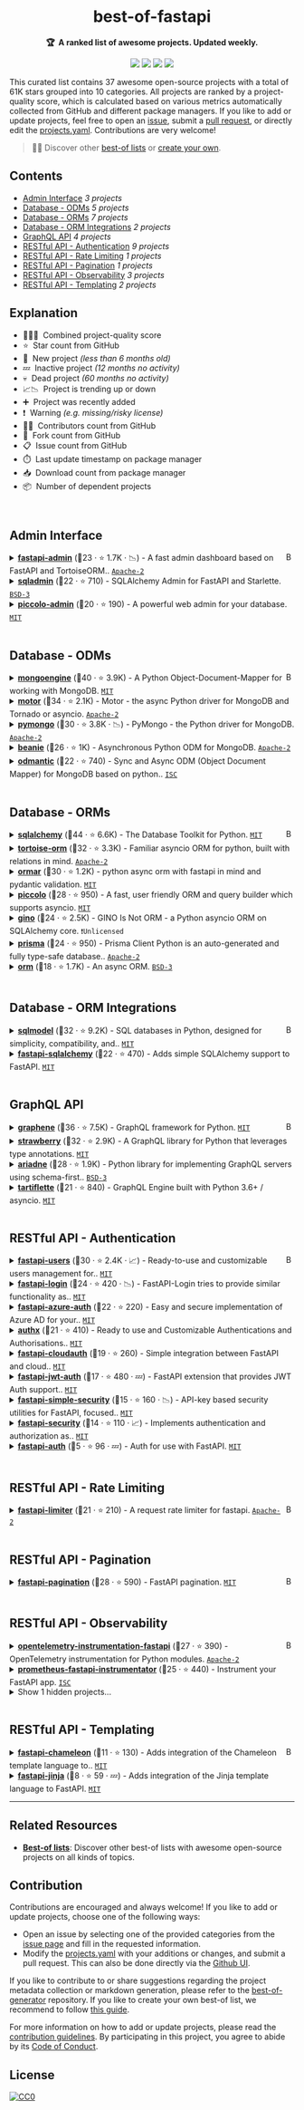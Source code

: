 <!-- markdownlint-disable -->
<h1 align="center">
    best-of-fastapi
    <br>
</h1>

<p align="center">
    <strong>🏆&nbsp; A ranked list of awesome projects. Updated weekly.</strong>
</p>

<p align="center">
    <a href="https://best-of.org" title="Best-of Badge"><img src="http://bit.ly/3o3EHNN"></a>
    <a href="#Contents" title="Project Count"><img src="https://img.shields.io/badge/projects-37-blue.svg?color=5ac4bf"></a>
    <a href="#Contribution" title="Contributions are welcome"><img src="https://img.shields.io/badge/contributions-welcome-green.svg"></a>
    <a href="https://github.com/fkromer/best-of-fastapi/releases" title="Best-of Updates"><img src="https://img.shields.io/github/release-date/fkromer/best-of-fastapi?color=green&label=updated"></a>
</p>

This curated list contains 37 awesome open-source projects with a total of 61K stars grouped into 10 categories. All projects are ranked by a project-quality score, which is calculated based on various metrics automatically collected from GitHub and different package managers. If you like to add or update projects, feel free to open an [issue](https://github.com/fkromer/best-of-fastapi/issues/new/choose), submit a [pull request](https://github.com/fkromer/best-of-fastapi/pulls), or directly edit the [projects.yaml](https://github.com/fkromer/best-of-fastapi/edit/main/projects.yaml). Contributions are very welcome!

> 🧙‍♂️  Discover other [best-of lists](https://best-of.org) or [create your own](https://github.com/best-of-lists/best-of/blob/main/create-best-of-list.md).

## Contents

- [Admin Interface](#admin-interface) _3 projects_
- [Database - ODMs](#database---odms) _5 projects_
- [Database - ORMs](#database---orms) _7 projects_
- [Database - ORM Integrations](#database---orm-integrations) _2 projects_
- [GraphQL API](#graphql-api) _4 projects_
- [RESTful API - Authentication](#restful-api---authentication) _9 projects_
- [RESTful API - Rate Limiting](#restful-api---rate-limiting) _1 projects_
- [RESTful API - Pagination](#restful-api---pagination) _1 projects_
- [RESTful API - Observability](#restful-api---observability) _3 projects_
- [RESTful API - Templating](#restful-api---templating) _2 projects_

## Explanation
- 🥇🥈🥉&nbsp; Combined project-quality score
- ⭐️&nbsp; Star count from GitHub
- 🐣&nbsp; New project _(less than 6 months old)_
- 💤&nbsp; Inactive project _(12 months no activity)_
- 💀&nbsp; Dead project _(60 months no activity)_
- 📈📉&nbsp; Project is trending up or down
- ➕&nbsp; Project was recently added
- ❗️&nbsp; Warning _(e.g. missing/risky license)_
- 👨‍💻&nbsp; Contributors count from GitHub
- 🔀&nbsp; Fork count from GitHub
- 📋&nbsp; Issue count from GitHub
- ⏱️&nbsp; Last update timestamp on package manager
- 📥&nbsp; Download count from package manager
- 📦&nbsp; Number of dependent projects

<br>

## Admin Interface

<a href="#contents"><img align="right" width="15" height="15" src="https://git.io/JtehR" alt="Back to top"></a>

<details><summary><b><a href="https://github.com/fastapi-admin/fastapi-admin">fastapi-admin</a></b> (🥇23 ·  ⭐ 1.7K · 📉) - A fast admin dashboard based on FastAPI and TortoiseORM.. <code><a href="http://bit.ly/3nYMfla">Apache-2</a></code></summary>

- [GitHub](https://github.com/fastapi-admin/fastapi-admin) (👨‍💻 12 · 🔀 230 · 📦 79 · 📋 93 - 29% open · ⏱️ 09.01.2023):

	```
	git clone https://github.com/fastapi-admin/fastapi-admin
	```
- [PyPi](https://pypi.org/project/fastapi-admin) (📥 1.8K / month):
	```
	pip install fastapi-admin
	```
</details>
<details><summary><b><a href="https://github.com/aminalaee/sqladmin">sqladmin</a></b> (🥉22 ·  ⭐ 710) - SQLAlchemy Admin for FastAPI and Starlette. <code><a href="http://bit.ly/3aKzpTv">BSD-3</a></code></summary>

- [GitHub](https://github.com/aminalaee/sqladmin) (👨‍💻 23 · 🔀 87 · 📋 110 - 17% open · ⏱️ 10.01.2023):

	```
	git clone https://github.com/aminalaee/sqladmin
	```
- [PyPi](https://pypi.org/project/sqladmin) (📥 11K / month):
	```
	pip install sqladmin
	```
</details>
<details><summary><b><a href="https://github.com/piccolo-orm/piccolo_admin">piccolo-admin</a></b> (🥉20 ·  ⭐ 190) - A powerful web admin for your database. <code><a href="http://bit.ly/34MBwT8">MIT</a></code></summary>

- [GitHub](https://github.com/piccolo-orm/piccolo_admin) (👨‍💻 16 · 🔀 30 · 📋 110 - 25% open · ⏱️ 08.01.2023):

	```
	git clone https://github.com/piccolo-orm/piccolo_admin
	```
- [PyPi](https://pypi.org/project/piccolo-admin) (📥 1.9K / month):
	```
	pip install piccolo-admin
	```
</details>
<br>

## Database - ODMs

<a href="#contents"><img align="right" width="15" height="15" src="https://git.io/JtehR" alt="Back to top"></a>

<details><summary><b><a href="https://github.com/MongoEngine/mongoengine">mongoengine</a></b> (🥇40 ·  ⭐ 3.9K) - A Python Object-Document-Mapper for working with MongoDB. <code><a href="http://bit.ly/34MBwT8">MIT</a></code></summary>

- [GitHub](https://github.com/MongoEngine/mongoengine) (👨‍💻 380 · 🔀 1.1K · 📦 19K · 📋 1.6K - 20% open · ⏱️ 09.01.2023):

	```
	git clone https://github.com/MongoEngine/mongoengine
	```
- [PyPi](https://pypi.org/project/mongoengine) (📥 840K / month):
	```
	pip install mongoengine
	```
</details>
<details><summary><b><a href="https://github.com/mongodb/motor">motor</a></b> (🥈34 ·  ⭐ 2.1K) - Motor - the async Python driver for MongoDB and Tornado or asyncio. <code><a href="http://bit.ly/3nYMfla">Apache-2</a></code></summary>

- [GitHub](https://github.com/mongodb/motor) (👨‍💻 41 · 🔀 180 · 📦 46K · ⏱️ 11.01.2023):

	```
	git clone https://github.com/mongodb/motor
	```
- [PyPi](https://pypi.org/project/motor) (📥 1.2M / month):
	```
	pip install motor
	```
</details>
<details><summary><b><a href="https://github.com/mongodb/mongo-python-driver">pymongo</a></b> (🥉30 ·  ⭐ 3.8K · 📉) - PyMongo - the Python driver for MongoDB. <code><a href="http://bit.ly/3nYMfla">Apache-2</a></code></summary>

- [GitHub](https://github.com/mongodb/mongo-python-driver) (👨‍💻 200 · 🔀 980 · ⏱️ 18.01.2023):

	```
	git clone https://github.com/mongodb/mongo-python-driver
	```
- [PyPi](https://pypi.org/project/pymongo) (📥 20M / month):
	```
	pip install pymongo
	```
</details>
<details><summary><b><a href="https://github.com/roman-right/beanie">beanie</a></b> (🥉26 ·  ⭐ 1K) - Asynchronous Python ODM for MongoDB. <code><a href="http://bit.ly/3nYMfla">Apache-2</a></code></summary>

- [GitHub](https://github.com/roman-right/beanie) (👨‍💻 37 · 🔀 98 · 📦 520 · 📋 200 - 44% open · ⏱️ 19.01.2023):

	```
	git clone https://github.com/roman-right/beanie
	```
- [PyPi](https://pypi.org/project/beanie) (📥 36K / month):
	```
	pip install beanie
	```
</details>
<details><summary><b><a href="https://github.com/art049/odmantic">odmantic</a></b> (🥉22 ·  ⭐ 740) - Sync and Async ODM (Object Document Mapper) for MongoDB based on python.. <code><a href="http://bit.ly/3hkKRql">ISC</a></code></summary>

- [GitHub](https://github.com/art049/odmantic) (👨‍💻 17 · 🔀 69 · 📋 120 - 32% open · ⏱️ 03.01.2023):

	```
	git clone https://github.com/art049/odmantic
	```
- [PyPi](https://pypi.org/project/odmantic) (📥 20K / month):
	```
	pip install odmantic
	```
</details>
<br>

## Database - ORMs

<a href="#contents"><img align="right" width="15" height="15" src="https://git.io/JtehR" alt="Back to top"></a>

<details><summary><b><a href="https://github.com/sqlalchemy/sqlalchemy">sqlalchemy</a></b> (🥇44 ·  ⭐ 6.6K) - The Database Toolkit for Python. <code><a href="http://bit.ly/34MBwT8">MIT</a></code></summary>

- [GitHub](https://github.com/sqlalchemy/sqlalchemy) (👨‍💻 590 · 🔀 1K · 📥 39K · 📦 490K · 📋 7K - 2% open · ⏱️ 19.01.2023):

	```
	git clone https://github.com/sqlalchemy/sqlalchemy
	```
- [PyPi](https://pypi.org/project/sqlalchemy) (📥 57M / month):
	```
	pip install sqlalchemy
	```
</details>
<details><summary><b><a href="https://github.com/tortoise/tortoise-orm">tortoise-orm</a></b> (🥈32 ·  ⭐ 3.3K) - Familiar asyncio ORM for python, built with relations in mind. <code><a href="http://bit.ly/3nYMfla">Apache-2</a></code></summary>

- [GitHub](https://github.com/tortoise/tortoise-orm) (👨‍💻 120 · 🔀 290 · 📥 9 · 📦 3.8K · 📋 840 - 45% open · ⏱️ 13.01.2023):

	```
	git clone https://github.com/tortoise/tortoise-orm
	```
- [PyPi](https://pypi.org/project/tortoise-orm) (📥 84K / month):
	```
	pip install tortoise-orm
	```
</details>
<details><summary><b><a href="https://github.com/collerek/ormar">ormar</a></b> (🥈30 ·  ⭐ 1.2K) - python async orm with fastapi in mind and pydantic validation. <code><a href="http://bit.ly/34MBwT8">MIT</a></code></summary>

- [GitHub](https://github.com/collerek/ormar) (👨‍💻 30 · 🔀 63 · 📦 510 · 📋 220 - 21% open · ⏱️ 02.01.2023):

	```
	git clone https://github.com/collerek/ormar
	```
- [PyPi](https://pypi.org/project/ormar) (📥 18K / month):
	```
	pip install ormar
	```
</details>
<details><summary><b><a href="https://github.com/piccolo-orm/piccolo">piccolo</a></b> (🥉28 ·  ⭐ 950) - A fast, user friendly ORM and query builder which supports asyncio. <code><a href="http://bit.ly/34MBwT8">MIT</a></code></summary>

- [GitHub](https://github.com/piccolo-orm/piccolo) (👨‍💻 37 · 🔀 65 · 📦 140 · 📋 270 - 26% open · ⏱️ 07.01.2023):

	```
	git clone https://github.com/piccolo-orm/piccolo
	```
- [PyPi](https://pypi.org/project/piccolo) (📥 11K / month):
	```
	pip install piccolo
	```
</details>
<details><summary><b><a href="https://github.com/python-gino/gino">gino</a></b> (🥉24 ·  ⭐ 2.5K) - GINO Is Not ORM - a Python asyncio ORM on SQLAlchemy core. <code>❗Unlicensed</code></summary>

- [GitHub](https://github.com/python-gino/gino) (👨‍💻 46 · 🔀 140 · 📦 1.4K · 📋 310 - 14% open · ⏱️ 12.02.2022):

	```
	git clone https://github.com/python-gino/gino
	```
- [PyPi](https://pypi.org/project/gino) (📥 18K / month):
	```
	pip install gino
	```
</details>
<details><summary><b><a href="https://github.com/RobertCraigie/prisma-client-py">prisma</a></b> (🥉24 ·  ⭐ 950) - Prisma Client Python is an auto-generated and fully type-safe database.. <code><a href="http://bit.ly/3nYMfla">Apache-2</a></code></summary>

- [GitHub](https://github.com/RobertCraigie/prisma-client-py) (👨‍💻 20 · 🔀 43 · 📦 120 · 📋 270 - 46% open · ⏱️ 19.01.2023):

	```
	git clone https://github.com/RobertCraigie/prisma-client-py
	```
- [PyPi](https://pypi.org/project/prisma) (📥 7.6K / month):
	```
	pip install prisma
	```
</details>
<details><summary><b><a href="https://github.com/encode/orm">orm</a></b> (🥉18 ·  ⭐ 1.7K) - An async ORM. <code><a href="http://bit.ly/3aKzpTv">BSD-3</a></code></summary>

- [GitHub](https://github.com/encode/orm) (👨‍💻 18 · 🔀 92 · 📋 79 - 20% open · ⏱️ 30.08.2022):

	```
	git clone https://github.com/encode/orm
	```
- [PyPi](https://pypi.org/project/orm) (📥 3.8K / month):
	```
	pip install orm
	```
</details>
<br>

## Database - ORM Integrations

<a href="#contents"><img align="right" width="15" height="15" src="https://git.io/JtehR" alt="Back to top"></a>

<details><summary><b><a href="https://github.com/tiangolo/sqlmodel">sqlmodel</a></b> (🥇32 ·  ⭐ 9.2K) - SQL databases in Python, designed for simplicity, compatibility, and.. <code><a href="http://bit.ly/34MBwT8">MIT</a></code></summary>

- [GitHub](https://github.com/tiangolo/sqlmodel) (👨‍💻 54 · 🔀 400 · 📦 2.6K · 📋 310 - 54% open · ⏱️ 16.12.2022):

	```
	git clone https://github.com/tiangolo/sqlmodel
	```
- [PyPi](https://pypi.org/project/sqlmodel) (📥 340K / month):
	```
	pip install sqlmodel
	```
</details>
<details><summary><b><a href="https://github.com/mfreeborn/fastapi-sqlalchemy">fastapi-sqlalchemy</a></b> (🥉22 ·  ⭐ 470) - Adds simple SQLAlchemy support to FastAPI. <code><a href="http://bit.ly/34MBwT8">MIT</a></code></summary>

- [GitHub](https://github.com/mfreeborn/fastapi-sqlalchemy) (👨‍💻 5 · 🔀 32 · 📦 900 · 📋 19 - 52% open · ⏱️ 25.09.2022):

	```
	git clone https://github.com/mfreeborn/fastapi-sqlalchemy
	```
- [PyPi](https://pypi.org/project/fastapi-sqlalchemy) (📥 49K / month):
	```
	pip install fastapi-sqlalchemy
	```
</details>
<br>

## GraphQL API

<a href="#contents"><img align="right" width="15" height="15" src="https://git.io/JtehR" alt="Back to top"></a>

<details><summary><b><a href="https://github.com/graphql-python/graphene">graphene</a></b> (🥇36 ·  ⭐ 7.5K) - GraphQL framework for Python. <code><a href="http://bit.ly/34MBwT8">MIT</a></code></summary>

- [GitHub](https://github.com/graphql-python/graphene) (👨‍💻 200 · 🔀 770 · 📦 15K · 📋 970 - 10% open · ⏱️ 25.12.2022):

	```
	git clone https://github.com/graphql-python/graphene
	```
- [PyPi](https://pypi.org/project/graphene) (📥 2M / month):
	```
	pip install graphene
	```
</details>
<details><summary><b><a href="https://github.com/strawberry-graphql/strawberry">strawberry</a></b> (🥈32 ·  ⭐ 2.9K) - A GraphQL library for Python that leverages type annotations. <code><a href="http://bit.ly/34MBwT8">MIT</a></code></summary>

- [GitHub](https://github.com/strawberry-graphql/strawberry) (👨‍💻 170 · 🔀 350 · 📥 420 · 📦 960 · 📋 640 - 38% open · ⏱️ 19.01.2023):

	```
	git clone https://github.com/strawberry-graphql/strawberry
	```
- [PyPi](https://pypi.org/project/strawberry) (📥 300 / month):
	```
	pip install strawberry
	```
</details>
<details><summary><b><a href="https://github.com/mirumee/ariadne">ariadne</a></b> (🥉28 ·  ⭐ 1.9K) - Python library for implementing GraphQL servers using schema-first.. <code><a href="http://bit.ly/3aKzpTv">BSD-3</a></code></summary>

- [GitHub](https://github.com/mirumee/ariadne) (👨‍💻 62 · 🔀 150 · 📋 260 - 12% open · ⏱️ 18.01.2023):

	```
	git clone https://github.com/mirumee/ariadne
	```
- [PyPi](https://pypi.org/project/ariadne) (📥 110K / month):
	```
	pip install ariadne
	```
</details>
<details><summary><b><a href="https://github.com/tartiflette/tartiflette">tartiflette</a></b> (🥉21 ·  ⭐ 840) - GraphQL Engine built with Python 3.6+ / asyncio. <code><a href="http://bit.ly/34MBwT8">MIT</a></code></summary>

- [GitHub](https://github.com/tartiflette/tartiflette) (👨‍💻 27 · 🔀 40 · 📋 140 - 6% open · ⏱️ 20.01.2022):

	```
	git clone https://github.com/tartiflette/tartiflette
	```
- [PyPi](https://pypi.org/project/tartiflette) (📥 2.3K / month):
	```
	pip install tartiflette
	```
</details>
<br>

## RESTful API - Authentication

<a href="#contents"><img align="right" width="15" height="15" src="https://git.io/JtehR" alt="Back to top"></a>

<details><summary><b><a href="https://github.com/fastapi-users/fastapi-users">fastapi-users</a></b> (🥇30 ·  ⭐ 2.4K · 📈) - Ready-to-use and customizable users management for.. <code><a href="http://bit.ly/34MBwT8">MIT</a></code></summary>

- [GitHub](https://github.com/fastapi-users/fastapi-users) (👨‍💻 54 · 🔀 230 · 📥 8 · 📦 650 · 📋 220 - 0% open · ⏱️ 16.01.2023):

	```
	git clone https://github.com/fastapi-users/fastapi-users
	```
- [PyPi](https://pypi.org/project/fastapi-users) (📥 29K / month):
	```
	pip install fastapi-users
	```
</details>
<details><summary><b><a href="https://github.com/MushroomMaula/fastapi_login">fastapi-login</a></b> (🥈24 ·  ⭐ 420 · 📉) - FastAPI-Login tries to provide similar functionality as.. <code><a href="http://bit.ly/34MBwT8">MIT</a></code></summary>

- [GitHub](https://github.com/MushroomMaula/fastapi_login) (👨‍💻 10 · 🔀 46 · 📥 3 · 📦 330 · 📋 49 - 10% open · ⏱️ 18.10.2022):

	```
	git clone https://github.com/MushroomMaula/fastapi_login
	```
- [PyPi](https://pypi.org/project/fastapi-login) (📥 13K / month):
	```
	pip install fastapi-login
	```
</details>
<details><summary><b><a href="https://github.com/Intility/fastapi-azure-auth">fastapi-azure-auth</a></b> (🥈22 ·  ⭐ 220) - Easy and secure implementation of Azure AD for your.. <code><a href="http://bit.ly/34MBwT8">MIT</a></code></summary>

- [GitHub](https://github.com/Intility/fastapi-azure-auth) (👨‍💻 15 · 🔀 35 · 📦 10 · 📋 48 - 8% open · ⏱️ 01.01.2023):

	```
	git clone https://github.com/Intility/fastapi-azure-auth
	```
- [PyPi](https://pypi.org/project/fastapi-azure-auth) (📥 9.5K / month):
	```
	pip install fastapi-azure-auth
	```
</details>
<details><summary><b><a href="https://github.com/yezz123/authx">authx</a></b> (🥈21 ·  ⭐ 410) - Ready to use and Customizable Authentications and Authorisations.. <code><a href="http://bit.ly/34MBwT8">MIT</a></code></summary>

- [GitHub](https://github.com/yezz123/authx) (👨‍💻 11 · 🔀 31 · 📦 6 · 📋 23 - 13% open · ⏱️ 17.01.2023):

	```
	git clone https://github.com/yezz123/AuthX
	```
- [PyPi](https://pypi.org/project/authx) (📥 1.7K / month):
	```
	pip install authx
	```
</details>
<details><summary><b><a href="https://github.com/tokusumi/fastapi-cloudauth">fastapi-cloudauth</a></b> (🥉19 ·  ⭐ 260) - Simple integration between FastAPI and cloud.. <code><a href="http://bit.ly/34MBwT8">MIT</a></code></summary>

- [GitHub](https://github.com/tokusumi/fastapi-cloudauth) (👨‍💻 6 · 🔀 29 · 📦 49 · 📋 44 - 59% open · ⏱️ 12.05.2022):

	```
	git clone https://github.com/tokusumi/fastapi-cloudauth
	```
- [PyPi](https://pypi.org/project/fastapi-cloudauth) (📥 16K / month):
	```
	pip install fastapi-cloudauth
	```
</details>
<details><summary><b><a href="https://github.com/IndominusByte/fastapi-jwt-auth">fastapi-jwt-auth</a></b> (🥉17 ·  ⭐ 480 · 💤) - FastAPI extension that provides JWT Auth support.. <code><a href="http://bit.ly/34MBwT8">MIT</a></code></summary>

- [GitHub](https://github.com/IndominusByte/fastapi-jwt-auth) (👨‍💻 3 · 🔀 78 · 📋 78 - 53% open · ⏱️ 11.11.2020):

	```
	git clone https://github.com/IndominusByte/fastapi-jwt-auth
	```
- [PyPi](https://pypi.org/project/fastapi-jwt-auth) (📥 33K / month):
	```
	pip install fastapi-jwt-auth
	```
</details>
<details><summary><b><a href="https://github.com/mrtolkien/fastapi_simple_security">fastapi-simple-security</a></b> (🥉15 ·  ⭐ 160 · 📉) - API-key based security utilities for FastAPI, focused.. <code><a href="http://bit.ly/34MBwT8">MIT</a></code></summary>

- [GitHub](https://github.com/mrtolkien/fastapi_simple_security) (👨‍💻 5 · 🔀 27 · 📋 9 - 11% open · ⏱️ 28.11.2022):

	```
	git clone https://github.com/mrtolkien/fastapi_simple_security
	```
- [PyPi](https://pypi.org/project/fastapi-simple-security) (📥 530 / month):
	```
	pip install fastapi-simple-security
	```
</details>
<details><summary><b><a href="https://github.com/jacobsvante/fastapi-security">fastapi-security</a></b> (🥉14 ·  ⭐ 110 · 📈) - Implements authentication and authorization as.. <code><a href="http://bit.ly/34MBwT8">MIT</a></code></summary>

- [GitHub](https://github.com/jacobsvante/fastapi-security) (👨‍💻 3 · 🔀 4 · 📥 15 · 📦 23 · ⏱️ 15.05.2022):

	```
	git clone https://github.com/jacobsvante/fastapi-security
	```
- [PyPi](https://pypi.org/project/fastapi-security) (📥 1.1K / month):
	```
	pip install fastapi-security
	```
</details>
<details><summary><b><a href="https://github.com/dmontagu/fastapi-auth">fastapi-auth</a></b> (🥉5 ·  ⭐ 96 · 💤) - Auth for use with FastAPI. <code><a href="http://bit.ly/34MBwT8">MIT</a></code></summary>

- [GitHub](https://github.com/dmontagu/fastapi-auth) (🔀 2 · 📋 2 - 50% open · ⏱️ 18.12.2019):

	```
	git clone https://github.com/dmontagu/fastapi-auth
	```
- [PyPi](https://pypi.org/project/fastapi-auth) (📥 38 / month):
	```
	pip install fastapi-auth
	```
</details>
<br>

## RESTful API - Rate Limiting

<a href="#contents"><img align="right" width="15" height="15" src="https://git.io/JtehR" alt="Back to top"></a>

<details><summary><b><a href="https://github.com/long2ice/fastapi-limiter">fastapi-limiter</a></b> (🥇21 ·  ⭐ 210) - A request rate limiter for fastapi. <code><a href="http://bit.ly/3nYMfla">Apache-2</a></code></summary>

- [GitHub](https://github.com/long2ice/fastapi-limiter) (👨‍💻 6 · 🔀 28 · 📦 91 · 📋 17 - 35% open · ⏱️ 24.11.2022):

	```
	git clone https://github.com/long2ice/fastapi-limiter
	```
- [PyPi](https://pypi.org/project/fastapi-limiter) (📥 15K / month):
	```
	pip install fastapi-limiter
	```
</details>
<br>

## RESTful API - Pagination

<a href="#contents"><img align="right" width="15" height="15" src="https://git.io/JtehR" alt="Back to top"></a>

<details><summary><b><a href="https://github.com/uriyyo/fastapi-pagination">fastapi-pagination</a></b> (🥇28 ·  ⭐ 590) - FastAPI pagination. <code><a href="http://bit.ly/34MBwT8">MIT</a></code></summary>

- [GitHub](https://github.com/uriyyo/fastapi-pagination) (👨‍💻 23 · 🔀 74 · 📦 790 · 📋 110 - 2% open · ⏱️ 18.01.2023):

	```
	git clone https://github.com/uriyyo/fastapi-pagination
	```
- [PyPi](https://pypi.org/project/fastapi-pagination) (📥 150K / month):
	```
	pip install fastapi-pagination
	```
</details>
<br>

## RESTful API - Observability

<a href="#contents"><img align="right" width="15" height="15" src="https://git.io/JtehR" alt="Back to top"></a>

<details><summary><b><a href="https://github.com/open-telemetry/opentelemetry-python-contrib">opentelemetry-instrumentation-fastapi</a></b> (🥇27 ·  ⭐ 390) - OpenTelemetry instrumentation for Python modules. <code><a href="http://bit.ly/3nYMfla">Apache-2</a></code></summary>

- [GitHub](https://github.com/open-telemetry/opentelemetry-python-contrib) (👨‍💻 170 · 🔀 290 · 📦 2 · 📋 620 - 37% open · ⏱️ 18.01.2023):

	```
	git clone https://github.com/open-telemetry/opentelemetry-python-contrib
	```
- [PyPi](https://pypi.org/project/opentelemetry-instrumentation-fastapi) (📥 390K / month):
	```
	pip install opentelemetry-instrumentation-fastapi
	```
</details>
<details><summary><b><a href="https://github.com/trallnag/prometheus-fastapi-instrumentator">prometheus-fastapi-instrumentator</a></b> (🥉25 ·  ⭐ 440) - Instrument your FastAPI app. <code><a href="http://bit.ly/3hkKRql">ISC</a></code></summary>

- [GitHub](https://github.com/trallnag/prometheus-fastapi-instrumentator) (👨‍💻 16 · 🔀 55 · 📦 440 · 📋 62 - 48% open · ⏱️ 18.12.2022):

	```
	git clone https://github.com/trallnag/prometheus-fastapi-instrumentator
	```
- [PyPi](https://pypi.org/project/prometheus-fastapi-instrumentator) (📥 130K / month):
	```
	pip install prometheus-fastapi-instrumentator
	```
</details>
<details><summary>Show 1 hidden projects...</summary>

- <b><a href="https://github.com/wesdu/fastapi-opentracing">fastapi-opentracing</a></b> (🥉7 ·  ⭐ 19) - fastapi opentracing middleware works on k8s. <code><a href="http://bit.ly/34MBwT8">MIT</a></code>
</details>
<br>

## RESTful API - Templating

<a href="#contents"><img align="right" width="15" height="15" src="https://git.io/JtehR" alt="Back to top"></a>

<details><summary><b><a href="https://github.com/mikeckennedy/fastapi-chameleon">fastapi-chameleon</a></b> (🥇11 ·  ⭐ 130) - Adds integration of the Chameleon template language to.. <code><a href="http://bit.ly/34MBwT8">MIT</a></code></summary>

- [GitHub](https://github.com/mikeckennedy/fastapi-chameleon) (👨‍💻 6 · 🔀 25 · 📋 13 - 7% open · ⏱️ 21.09.2022):

	```
	git clone https://github.com/mikeckennedy/fastapi-chameleon
	```
- [PyPi](https://pypi.org/project/fastapi-chameleon) (📥 550 / month):
	```
	pip install fastapi-chameleon
	```
</details>
<details><summary><b><a href="https://github.com/AGeekInside/fastapi-jinja">fastapi-jinja</a></b> (🥉8 ·  ⭐ 59 · 💤) - Adds integration of the Jinja template language to FastAPI. <code><a href="http://bit.ly/34MBwT8">MIT</a></code></summary>

- [GitHub](https://github.com/AGeekInside/fastapi-jinja) (👨‍💻 5 · 🔀 10 · ⏱️ 29.03.2021):

	```
	git clone https://github.com/AGeekInside/fastapi-jinja
	```
- [PyPi](https://pypi.org/project/fastapi-jinja) (📥 64 / month):
	```
	pip install fastapi-jinja
	```
</details>

---

## Related Resources

- [**Best-of lists**](https://best-of.org): Discover other best-of lists with awesome open-source projects on all kinds of topics.

## Contribution

Contributions are encouraged and always welcome! If you like to add or update projects, choose one of the following ways:

- Open an issue by selecting one of the provided categories from the [issue page](https://github.com/fkromer/best-of-fastapi/issues/new/choose) and fill in the requested information.
- Modify the [projects.yaml](https://github.com/fkromer/best-of-fastapi/blob/main/projects.yaml) with your additions or changes, and submit a pull request. This can also be done directly via the [Github UI](https://github.com/fkromer/best-of-fastapi/edit/main/projects.yaml).

If you like to contribute to or share suggestions regarding the project metadata collection or markdown generation, please refer to the [best-of-generator](https://github.com/best-of-lists/best-of-generator) repository. If you like to create your own best-of list, we recommend to follow [this guide](https://github.com/best-of-lists/best-of/blob/main/create-best-of-list.md).

For more information on how to add or update projects, please read the [contribution guidelines](https://github.com/fkromer/best-of-fastapi/blob/main/CONTRIBUTING.md). By participating in this project, you agree to abide by its [Code of Conduct](https://github.com/fkromer/best-of-fastapi/blob/main/.github/CODE_OF_CONDUCT.md).

## License

[![CC0](https://mirrors.creativecommons.org/presskit/buttons/88x31/svg/by-sa.svg)](https://creativecommons.org/licenses/by-sa/4.0/)
